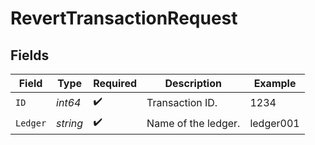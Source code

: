 # RevertTransactionRequest


## Fields

| Field               | Type                | Required            | Description         | Example             |
| ------------------- | ------------------- | ------------------- | ------------------- | ------------------- |
| `ID`                | *int64*             | :heavy_check_mark:  | Transaction ID.     | 1234                |
| `Ledger`            | *string*            | :heavy_check_mark:  | Name of the ledger. | ledger001           |